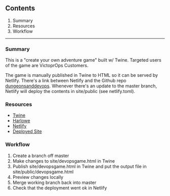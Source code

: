 ## Contents
1. Summary
2. Resources
3. Workflow
***
### Summary
This is a "create your own adventure game" built w/ Twine. Targeted users of the game are VictoprOps Customers.

The game is manually published in Twine to HTML so it can be served by Netlify. There's a link between Netlify and the Github repo [dungeonsanddevops](https://github.com/victorops/dungeonsanddevops). Whenever there's an update to the master branch, Netlify will deploy the contents in site/public (see netlify.toml).

### Resources
- [Twine](https://twinery.org/)
- [Harlowe](https://twine2.neocities.org/)
- [Netlify](https://app.netlify.com/sites/victoropsadventure/overview)
- [Deployed Site](devopsgame.victorops.com)

### Workflow
1. Create a branch off master
2. Make changes to site/devopsgame.html in Twine
3. Publish site/devopsgame.html in Twine and put the output file in site/public/devopsgame.html
4. Preview changes locally
5. Merge working branch back into master
6. Check that the deployment went ok in Netlify



